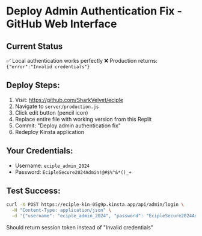 # Deploy Admin Authentication Fix - GitHub Web Interface

## Current Status
✅ Local authentication works perfectly
❌ Production returns: `{"error":"Invalid credentials"}`

## Deploy Steps:
1. Visit: https://github.com/SharkVelvet/eciple
2. Navigate to `server/production.js` 
3. Click edit button (pencil icon)
4. Replace entire file with working version from this Replit
5. Commit: "Deploy admin authentication fix"
6. Redeploy Kinsta application

## Your Credentials:
- Username: `eciple_admin_2024`
- Password: `EcipleSecure2024Admin!@#$%^&*()_+`

## Test Success:
```bash
curl -X POST https://eciple-kin-05g9p.kinsta.app/api/admin/login \
  -H "Content-Type: application/json" \
  -d '{"username": "eciple_admin_2024", "password": "EcipleSecure2024Admin!@#$%^&*()_+"}'
```

Should return session token instead of "Invalid credentials"